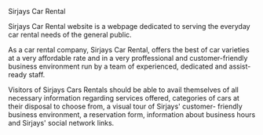 Sirjays Car Rental

Sirjays Car Rental website is a webpage dedicated to serving the everyday car rental needs of the general public.

As a car rental company, Sirjays Car Rental, offers the best of car varieties at a very affordable rate and in a very proffessional and customer-friendly business environment run by a team of experienced, dedicated and assist-ready staff.

Visitors of Sirjays Cars Rentals should be able to avail themselves of all necessary information regarding services offered, categories of cars at their disposal to choose from, a visual tour of Sirjays' customer- friendly business environment, a reservation form, information about business hours and Sirjays' social network links.


